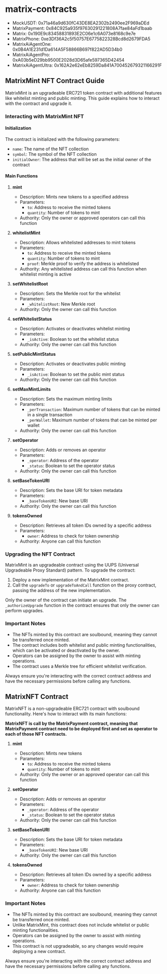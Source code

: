 # matrix-contracts

- MockUSDT: 0x71a46a9d630fC43DE8EA2302b2490ee2F969aDEd
- MatrixPayment: 0x84C925a935f97630291221808A7fae84aFd1baab
- Matrix: 0x190E9c83458831893E2C06e1c6A073e8168c9e7e
- MatrixPhone: 0xe3Df36A2c5f50757E6775822328Bcd8d2679FDA5
- MatrixAiAgentOne: 0x0B4A1E231d1Da614A5F58866B697f822AD5D34b0
- MatrixAiAgentPro: 0xA03b5eD29bb9500E2028d3D65afe597365D42454
- MatrixAiAgentUltra: 0x162A2e62eEb8259Da841A700452679321166291F

## MatrixMint NFT Contract Guide

MatrixMint is an upgradeable ERC721 token contract with additional features like whitelist minting and public minting. This guide explains how to interact with the contract and upgrade it.

### Interacting with MatrixMint NFT

#### Initialization

The contract is initialized with the following parameters:

- `name`: The name of the NFT collection
- `symbol`: The symbol of the NFT collection
- `initialOwner`: The address that will be set as the initial owner of the contract

#### Main Functions

1. **mint**

   - Description: Mints new tokens to a specified address
   - Parameters:
     - `to`: Address to receive the minted tokens
     - `quantity`: Number of tokens to mint
   - Authority: Only the owner or approved operators can call this function

2. **whitelistMint**

   - Description: Allows whitelisted addresses to mint tokens
   - Parameters:
     - `to`: Address to receive the minted tokens
     - `quantity`: Number of tokens to mint
     - `proof`: Merkle proof to verify the address is whitelisted
   - Authority: Any whitelisted address can call this function when whitelist minting is active

3. **setWhitelistRoot**

   - Description: Sets the Merkle root for the whitelist
   - Parameters:
     - `_whitelistRoot`: New Merkle root
   - Authority: Only the owner can call this function

4. **setWhitelistStatus**

   - Description: Activates or deactivates whitelist minting
   - Parameters:
     - `_isActive`: Boolean to set the whitelist status
   - Authority: Only the owner can call this function

5. **setPublicMintStatus**

   - Description: Activates or deactivates public minting
   - Parameters:
     - `_isActive`: Boolean to set the public mint status
   - Authority: Only the owner can call this function

6. **setMaxMintLimits**

   - Description: Sets the maximum minting limits
   - Parameters:
     - `_perTransaction`: Maximum number of tokens that can be minted in a single transaction
     - `_perWallet`: Maximum number of tokens that can be minted per wallet
   - Authority: Only the owner can call this function

7. **setOperator**

   - Description: Adds or removes an operator
   - Parameters:
     - `_operator`: Address of the operator
     - `_status`: Boolean to set the operator status
   - Authority: Only the owner can call this function

8. **setBaseTokenURI**

   - Description: Sets the base URI for token metadata
   - Parameters:
     - `_baseTokenURI`: New base URI
   - Authority: Only the owner can call this function

9. **tokensOwned**
   - Description: Retrieves all token IDs owned by a specific address
   - Parameters:
     - `owner`: Address to check for token ownership
   - Authority: Anyone can call this function

### Upgrading the NFT Contract

MatrixMint is an upgradeable contract using the UUPS (Universal Upgradeable Proxy Standard) pattern. To upgrade the contract:

1. Deploy a new implementation of the MatrixMint contract.
2. Call the `upgradeTo` or `upgradeToAndCall` function on the proxy contract, passing the address of the new implementation.

Only the owner of the contract can initiate an upgrade. The `_authorizeUpgrade` function in the contract ensures that only the owner can perform upgrades.

### Important Notes

- The NFTs minted by this contract are soulbound, meaning they cannot be transferred once minted.
- The contract includes both whitelist and public minting functionalities, which can be activated or deactivated by the owner.
- Operators can be assigned by the owner to assist with minting operations.
- The contract uses a Merkle tree for efficient whitelist verification.

Always ensure you're interacting with the correct contract address and have the necessary permissions before calling any functions.

## MatrixNFT Contract

MatrixNFT is a non-upgradeable ERC721 contract with soulbound functionality. Here's how to interact with its main functions:

**MatrixNFT is call by the MatrixPayment contract, meaning that MatrixPayment contract need to be deployed first and set as operator to each of those NFT contracts.**

1. **mint**

   - Description: Mints new tokens
   - Parameters:
     - `to`: Address to receive the minted tokens
     - `quantity`: Number of tokens to mint
   - Authority: Only the owner or an approved operator can call this function

2. **setOperator**

   - Description: Adds or removes an operator
   - Parameters:
     - `_operator`: Address of the operator
     - `_status`: Boolean to set the operator status
   - Authority: Only the owner can call this function

3. **setBaseTokenURI**

   - Description: Sets the base URI for token metadata
   - Parameters:
     - `_baseTokenURI`: New base URI
   - Authority: Only the owner can call this function

4. **tokensOwned**
   - Description: Retrieves all token IDs owned by a specific address
   - Parameters:
     - `owner`: Address to check for token ownership
   - Authority: Anyone can call this function

### Important Notes

- The NFTs minted by this contract are soulbound, meaning they cannot be transferred once minted.
- Unlike MatrixMint, this contract does not include whitelist or public minting functionalities.
- Operators can be assigned by the owner to assist with minting operations.
- This contract is not upgradeable, so any changes would require deploying a new contract.

Always ensure you're interacting with the correct contract address and have the necessary permissions before calling any functions.

